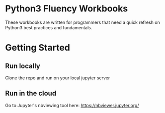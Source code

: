 # Python3 Fluency Workbooks

These workbooks are written for programmers that need a quick refresh on Python3 best practices and fundamentals.

# Getting Started

## Run locally

Clone the repo and run on your local jupyter server

## Run in the cloud

Go to Jupyter's nbviewing tool here: https://nbviewer.jupyter.org/
